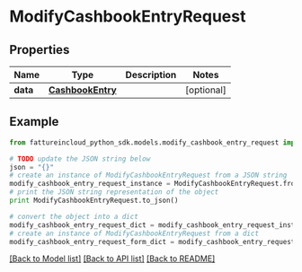 # ModifyCashbookEntryRequest



## Properties
Name | Type | Description | Notes
------------ | ------------- | ------------- | -------------
**data** | [**CashbookEntry**](CashbookEntry.md) |  | [optional] 

## Example

```python
from fattureincloud_python_sdk.models.modify_cashbook_entry_request import ModifyCashbookEntryRequest

# TODO update the JSON string below
json = "{}"
# create an instance of ModifyCashbookEntryRequest from a JSON string
modify_cashbook_entry_request_instance = ModifyCashbookEntryRequest.from_json(json)
# print the JSON string representation of the object
print ModifyCashbookEntryRequest.to_json()

# convert the object into a dict
modify_cashbook_entry_request_dict = modify_cashbook_entry_request_instance.to_dict()
# create an instance of ModifyCashbookEntryRequest from a dict
modify_cashbook_entry_request_form_dict = modify_cashbook_entry_request.from_dict(modify_cashbook_entry_request_dict)
```
[[Back to Model list]](../README.md#documentation-for-models) [[Back to API list]](../README.md#documentation-for-api-endpoints) [[Back to README]](../README.md)


